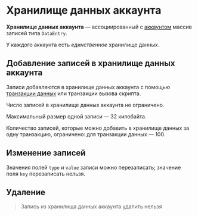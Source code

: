 # Хранилище данных аккаунта

**Хранилище данных аккаунта** — ассоциированный с [аккаунтом](/blockchain/account.md) массив записей типа `DataEntry`.

У каждого аккаунта есть _единственное_ хранилище данных.

## Добавление записей в хранилище данных аккаунта

Записи добавляются в хранилище данных аккаунта с помощью [транзакции данных](/blockchain/transaction-type/data-transaction.md) или транзакции вызова скрипта.

Число записей в хранилище данных аккаунта не ограничено.

Максимальный размер одной записи — 32 килобайта.

Количество записей, которые можно добавить в хранилище данных за одну транзакцию, ограничено: для транзакции данных — 100.

## Изменение записей

Значения полей `type` и `value` записи можно перезаписать; значение поля `key` перезаписать нельзя.

## Удаление

> Запись из хранилища данных аккаунта удалить нельзя

